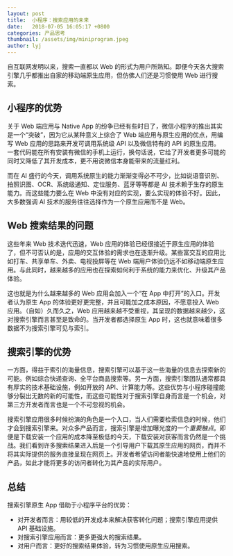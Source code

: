 ```yaml
---
layout: post
title:  小程序：搜索应用的未来
date:   2018-07-05 16:05:17 +0800
categories: 产品思考
thumbnail: /assets/img/miniprogram.jpeg
author: lyj
---
```


自互联网发明以来，搜索一直都以 Web 的形式为用户所熟知。即便今天各大搜索引擎几乎都推出自家的移动端原生应用，但仿佛人们还是习惯使用 Web 进行搜索。

## 小程序的优势

关于 Web 端应用与 Native App 的纷争已经有些时日了，微信小程序的推出其实是一个“突破”，因为它从某种意义上综合了 Web 端应用与原生应用的优点，用编写 Web 应用的思路来开发可调用系统级 API 以及微信特有的 API 的原生应用。一套代码能在所有安装有微信的手机上运行，换句话说，它给了开发者更多可能的同时又降低了其开发成本，更不用说微信本身能带来的流量红利。

而在 AI 盛行的今天，调用系统原生的能力渐渐变得必不可少，比如说语音识别、拍照识图、OCR、系统级通知、定位服务、蓝牙等等都是 AI 技术赖于生存的原生能力。而这些能力要么在 Web 中没有对应的实现，要么实现的体验不好。因此，大多数强调 AI 技术的服务往往选择作为一个原生应用而不是 Web。

<!--more-->

## Web 搜索结果的问题

这些年来 Web 技术迭代迅速，Web 应用的体验已经很接近于原生应用的体验了，但不可否认的是，应用的交互体验的需求也在逐渐升级。某些富交互的应用比如打车、共享单车、外卖、电视投屏等在 Web 端用户体验仍远不如移动端原生应用。与此同时，越来越多的应用也在探索如何利于系统的能力来优化、升级其产品体验。

这也就是为什么越来越多的 Web 应用会加入一个“在 App 中打开”的入口。开发者认为原生 App 的体验更好更完整，并且可能加之成本原因，不愿意投入 Web 应用。（自如）久而久之，Web 应用越来越不受重视，其呈现的数据越来越少，这对搜索引擎而言甚至是致命的。当开发者都选择原生 App 时，这也就意味着很多数据不为搜索引擎可见与索引。


## 搜索引擎的优势

一方面，得益于索引的海量信息，搜索引擎可以基于这一些海量的信息去探索新的可能。例如综合快递查询、全平台商品搜索等。另一方面，搜索引擎团队通常都具有厚实的技术基础设施，例如开放的 API、计算能力等。这些优势与小程序碰撞能够分裂出无数的新的可能性，而这些可能性对于搜索引擎自身而言是一个机会，对第三方开发者而言也是一个不可忽视的机会。

搜索引擎应用很多时候扮演的角色是一个入口，当人们需要检索信息的时候，他们才会到搜索引擎来。对众多产品而言，搜索引擎是增加曝光度的一个*重要触点*。即便是下载安装一个应用的成本降至极低的今天，下载安装对获客而言仍然是一个挑战。我们看到许多搜索结果进入后是一个引导用户下载其原生应用的网页，而并不将其实际提供的服务直接呈现在网页上。开发者希望访问者能快速地使用上他们的产品，如此才能将更多的访问者转化为其产品的实际用户。

## 总结

搜索引擎原生 App 借助于小程序平台的优势：

- 对开发者而言：用较低的开发成本来解决获客转化问题；搜索引擎应用提供 API 基础设施。
- 对搜索引擎应用而言：更多更强大的搜索结果。
- 对用户而言：更好的搜索结果体验，转为习惯使用原生应用搜索。

